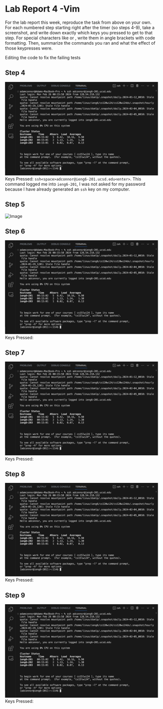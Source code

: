 # Lab Report 4 -Vim

For the lab report this week, reproduce the task from above on your own. For each numbered step starting right after the timer (so steps 4-9), take a screenshot, and write down exactly which keys you pressed to get to that step. For special characters like <enter> or <tab>, write them in angle brackets with code formatting. Then, summarize the commands you ran and what the effect of those keypresses were.

Editing the code to fix the failing tests

## Step 4
![Image](step4.png)
Keys Pressed: `ssh<space>adconnor@ieng6-201.ucsd.edu<enter>`. This command logged me into `ieng6-201`, I was not asked for my password because I have already generated an `ssh` key on my computer.

## Step 5
![Image](step5.png)

## Step 6
![Image](step4.png)
Keys Pressed:

## Step 7
![Image](step4.png)
Keys Pressed:

## Step 8
![Image](step4.png)
Keys Pressed:

## Step 9
![Image](step4.png)
Keys Pressed:
